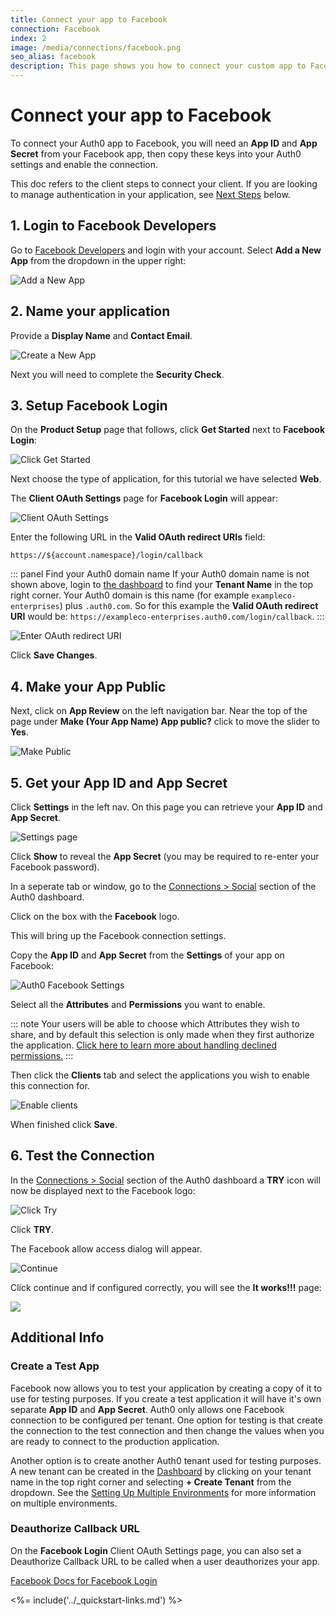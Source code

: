 ```yaml
---
title: Connect your app to Facebook
connection: Facebook
index: 2
image: /media/connections/facebook.png
seo_alias: facebook
description: This page shows you how to connect your custom app to Facebook. Learn how Auth0 can easily help you adding Facebook Login to your app.
---
```


# Connect your app to Facebook

To connect your Auth0 app to Facebook, you will need an **App ID** and **App Secret** from your Facebook app, then copy these keys into your Auth0 settings and enable the connection.

This doc refers to the client steps to connect your client. If you are looking to manage authentication in your application, see [Next Steps](#next-steps) below.

## 1. Login to Facebook Developers

Go to [Facebook Developers](https://developers.facebook.com) and login with your account. Select **Add a New App** from the dropdown in the upper right:

![Add a New App](/media/articles/connections/social/facebook/facebook-1.png)

## 2. Name your application

Provide a **Display Name** and **Contact Email**.

![Create a New App](/media/articles/connections/social/facebook/facebook-2.png)

Next you will need to complete the **Security Check**.

## 3. Setup Facebook Login

On the **Product Setup** page that follows, click **Get Started** next to **Facebook Login**:

![Click Get Started](/media/articles/connections/social/facebook/facebook-3.png)

Next choose the type of application, for this tutorial we have selected **Web**.

The **Client OAuth Settings** page for **Facebook Login** will appear:

![Client OAuth Settings](/media/articles/connections/social/facebook/oauth-settings.png)

Enter the following URL in the **Valid OAuth redirect URIs** field:

`https://${account.namespace}/login/callback`

::: panel Find your Auth0 domain name
If your Auth0 domain name is not shown above, login to [the dashboard](${manage_url}) to find your **Tenant Name** in the top right corner. Your Auth0 domain is this name (for example `exampleco-enterprises`) plus `.auth0.com`. So for this example the **Valid OAuth redirect URI** would be: `https://exampleco-enterprises.auth0.com/login/callback`.
:::

![Enter OAuth redirect URI](/media/articles/connections/social/facebook/facebook-3b.png)

Click **Save Changes**.

## 4. Make your App Public

Next, click on **App Review** on the left navigation bar. Near the top of the page under **Make (Your App Name) App public?** click to move the slider to **Yes**.

![Make Public](/media/articles/connections/social/facebook/facebook-public.png)

## 5. Get your **App ID** and **App Secret**

Click **Settings** in the left nav. On this page you can retrieve your **App ID** and **App Secret**.

![Settings page](/media/articles/connections/social/facebook/facebook-5.png)

Click **Show** to reveal the **App Secret** (you may be required to re-enter your Facebook password).

In a seperate tab or window, go to the [Connections > Social](${manage_url}/#/connections/social) section of the Auth0 dashboard.

Click on the box with the **Facebook** logo.

This will bring up the Facebook connection settings.

Copy the **App ID** and **App Secret** from the **Settings** of your app on Facebook:

![Auth0 Facebook Settings](/media/articles/connections/social/facebook/auth0-fb-settings.png)

Select all the **Attributes** and **Permissions** you want to enable.

::: note
Your users will be able to choose which Attributes they wish to share, and by default this selection is only made when they first authorize the application. [Click here to learn more about handling declined permissions.](/connections/social/reprompt-permissions)
:::

Then click the **Clients** tab and select the applications you wish to enable this connection for.

![Enable clients](/media/articles/connections/social/facebook/enable-clients.png)

When finished click **Save**.

## 6. Test the Connection

In the [Connections > Social](${manage_url}/#/connections/social) section of the Auth0 dashboard a **TRY** icon will now be displayed next to the Facebook logo:

![Click Try](/media/articles/connections/social/facebook/try-connection.png)

Click **TRY**.

The Facebook allow access dialog will appear.

![Continue](/media/articles/connections/social/facebook/allow-access.png)

Click continue and if configured correctly, you will see the **It works!!!** page:

![](/media/articles/connections/social/facebook/facebook-8b.png)

## Additional Info

### Create a Test App

Facebook now allows you to test your application by creating a copy of it to use for testing purposes. If you create a test application it will have it's own separate **App ID** and **App Secret**. Auth0 only allows one Facebook connection to be configured per tenant. One option for testing is that create the connection to the test connection and then change the values when you are ready to connect to the production application.

Another option is to create another Auth0 tenant used for testing purposes. A new tenant can be created in the [Dashboard](${manage_url}) by clicking on your tenant name in the top right corner and selecting **+ Create Tenant** from the dropdown. See the [Setting Up Multiple Environments](/dev-lifecycle/setting-up-env) for more information on multiple environments.

### Deauthorize Callback URL

On the **Facebook Login** Client OAuth Settings page, you can also set a Deauthorize Callback URL to be called when a user deauthorizes your app.

[Facebook Docs for Facebook Login](https://developers.facebook.com/docs/facebook-login)

<%= include('../_quickstart-links.md') %>
